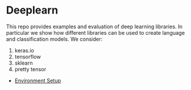 # Deeplearn

This repo provides examples and evaluation of deep learning libraries. In particular we show how different libraries can be used to create language and classification models. We consider:

1. keras.io
2. tensorflow
3. sklearn
4. pretty tensor

- [Environment Setup](Installation.md)
